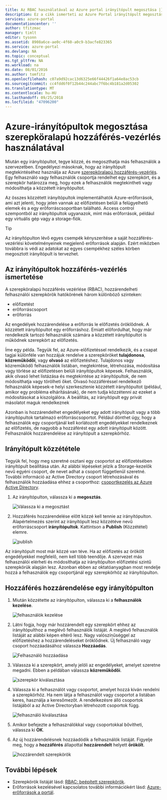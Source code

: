 ```yaml
---
title: Az RBAC használatával az Azure portal irányítópult megosztása |} A Microsoft Docs
description: Ez a cikk ismerteti az Azure Portal irányítópult megosztása szerepköralapú hozzáférés-vezérlés használatával.
services: azure-portal
documentationcenter: ''
author: tfitzmac
manager: timlt
editor: tysonn
ms.assetid: 8908a6ce-ae0c-4f60-a0c9-b3acfe823365
ms.service: azure-portal
ms.devlang: NA
ms.topic: conceptual
ms.tgt_pltfrm: NA
ms.workload: na
ms.date: 08/01/2016
ms.author: tomfitz
ms.openlocfilehash: c07a9d92cac13d6325e66f44426f1a64e8ac53cb
ms.sourcegitcommit: cc4fdd6f0f12b44c244abc7f6bc4b181a2d05302
ms.translationtype: MT
ms.contentlocale: hu-HU
ms.lasthandoff: 09/25/2018
ms.locfileid: "47096200"
---
```

# <a name="share-azure-dashboards-by-using-role-based-access-control"></a>Azure-irányítópultok megosztása szerepköralapú hozzáférés-vezérlés használatával
Miután egy irányítópultot, tegye közzé, és megoszthatja más felhasználók a szervezetben. Engedélyezi másoknak, hogy az irányítópult megtekintéséhez használja az Azure [szerepköralapú hozzáférés-vezérlés](../role-based-access-control/role-assignments-portal.md). Egy felhasználó vagy felhasználók csoportja rendelhet egy szerepkört, és a szerepkör határozza meg, hogy ezek a felhasználók megtekintheti vagy módosíthatja a közzétett irányítópultot. 

Az összes közzétett irányítópultok implementálhatók Azure-erőforrások, ami azt jelenti, hogy jelen vannak az előfizetésen belüli a felügyelhető elemek és a egy erőforráscsoportban található.  Access control szempontból az irányítópultok ugyanazok, mint más erőforrások, például egy virtuális gép vagy a storage-fiók.

> [!TIP]
> Az irányítópulton lévő egyes csempék kényszerítése a saját hozzáférés-vezérlési követelményeinek megjelenő erőforrások alapján.  Ezért miközben továbbra is védi az adatokat az egyes csempékhez széles körben megosztott irányítópult is tervezhet.
> 
> 

## <a name="understanding-access-control-for-dashboards"></a>Az irányítópultok hozzáférés-vezérlés ismertetése
A szerepköralapú hozzáférés vezérlése (RBAC), hozzárendelheti felhasználói szerepkörök hatókörének három különböző szinteken:

* előfizetést
* erőforráscsoport
* erőforrás

Az engedélyek hozzárendelése a erőforrás le előfizetés öröklődnek. A közzétett irányítópultot egy erőforráshoz. Emiatt előfordulhat, hogy már rendelkezik tartozó felhasználók számára a közzétett irányítópultot is működnek szerepkört az előfizetés. 

Íme egy példa.  Tegyük fel, az Azure-előfizetéssel rendelkezik, és a csapat tagjai különféle van hozzájuk rendelve a szerepköröket **tulajdonosa**, **közreműködői**, vagy **olvasó** az előfizetéshez. Tulajdonos vagy közreműködő felhasználók listában, megtekintése, létrehozása, módosítása vagy törlése az előfizetésen belüli irányítópultok képesek.  Felhasználók, akik olvasó lehet listázása és megtekintése az irányítópultok, de nem módosíthatja vagy törölheti őket.  Olvasó hozzáféréssel rendelkező felhasználók képesek-e helyi szerkesztenie közzétett irányítópultot (például, amikor egy probléma elhárításának), de nem tudja közzétenni az ezeket a módosításokat a kiszolgálóra.  A beállítás, az irányítópult egy privát másolatot maguk rendelkeznek

Azonban is hozzárendelhet engedélyeket egy adott irányítópult vagy a több irányítópultok tartalmazó erőforráscsoportot. Például dönthet úgy, hogy a felhasználók egy csoportjánál kell korlátozott engedélyekkel rendelkeznek az előfizetés, de nagyobb a hozzáférést egy adott irányítópult között. Felhasználók hozzárendelése az irányítópult a szerepkörhöz. 

## <a name="publish-dashboard"></a>Irányítópult közzététele
Tegyük fel, hogy meg szeretné osztani egy csoportot az előfizetésében irányítópult beállítása után. Az alábbi lépéseket jelzik a Storage-kezelők nevű egyéni csoport, de nevet adhat a csoport függetlenül szeretné. További információ az Active Directory csoport létrehozásával és felhasználók hozzáadása ehhez a csoporthoz: [csoportkezelés az Azure Active Directory](../active-directory/fundamentals/active-directory-groups-create-azure-portal.md).

1. Az irányítópulton, válassza ki a **megosztás**.
   
     ![Válassza ki a megosztást](./media/azure-portal-dashboard-share-access/select-share.png)
2. Hozzáférés hozzárendelése előtt közzé kell tennie az irányítópulton. Alapértelmezés szerint az irányítópult lesz közzétéve nevű erőforráscsoport **irányítópultok**. Kattintson a **Publish** (Közzététel) elemre.
   
     ![publish](./media/azure-portal-dashboard-share-access/publish.png)

Az irányítópult most már közzé van téve. Ha az előfizetés az örökölt engedélyekkel megfelelő, nem kell több teendője. A szervezet más felhasználói elérheti és módosíthatja az irányítópulton előfizetési szintű szerepkörük alapján lesz. Azonban ebben az oktatóanyagban most rendelje hozzá a felhasználók egy csoportjánál egy szerepkörhöz az irányítópulton.

## <a name="assign-access-to-a-dashboard"></a>Hozzáférés hozzárendelése egy irányítópulton
1. Miután közzétette az irányítópulton, válassza ki a **felhasználók kezelése**.
   
     ![felhasználók kezelése](./media/azure-portal-dashboard-share-access/manage-users.png)
2. Látni fogja, hogy már hozzárendelt egy szerepkört ehhez az irányítópulthoz a meglévő felhasználók listáját. A meglévő felhasználók listáját az alábbi képen eltérő lesz. Nagy valószínűséggel az előfizetéshez a hozzárendeléseket öröklődnek. Új felhasználó vagy csoport hozzáadásához válassza **Hozzáadás**.
   
     ![Felhasználó hozzáadása](./media/azure-portal-dashboard-share-access/existing-users.png)
3. Válassza ki a szerepkört, amely jelöli az engedélyeket, amelyet szeretne megadni. Ebben a példában válassza **közreműködői**.
   
     ![szerepkör kiválasztása](./media/azure-portal-dashboard-share-access/select-role.png)
4. Válassza ki a felhasználót vagy csoportot, amelyet hozzá kíván rendelni a szerepkörhöz. Ha nem látja a felhasználót vagy csoportot a listában keres, használja a keresőmezőt. A rendelkezésre álló csoportok listájából a az Active Directoryban létrehozott csoportok függ.
   
     ![felhasználó kiválasztása](./media/azure-portal-dashboard-share-access/select-user.png) 
5. Amikor befejezte a felhasználókkal vagy csoportokkal bővítheti, válassza ki **OK**. 
6. Az új hozzárendelésnek hozzáadódik a felhasználók listáját. Figyelje meg, hogy a **hozzáférés** állapottal **hozzárendelt** helyett **örökölt**.
   
     ![hozzárendelt szerepkörök](./media/azure-portal-dashboard-share-access/assigned-roles.png)

## <a name="next-steps"></a>További lépések
* Szerepkörök listáját lásd: [RBAC: beépített szerepkörök](../role-based-access-control/built-in-roles.md).
* Erőforrások kezelésével kapcsolatos további információkért lásd: [Azure-erőforrások a portál](resource-group-portal.md).

